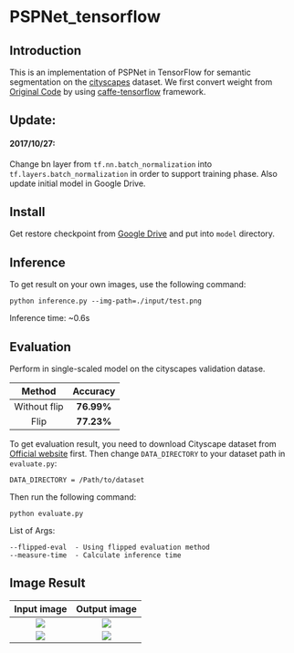 # PSPNet_tensorflow
## Introduction
  This is an implementation of PSPNet in TensorFlow for semantic segmentation on the [cityscapes](https://www.cityscapes-dataset.com/) dataset. We first convert weight from [Original Code](https://github.com/hszhao/PSPNet) by using [caffe-tensorflow](https://github.com/ethereon/caffe-tensorflow) framework.

## Update:
#### 2017/10/27: 
Change bn layer from `tf.nn.batch_normalization` into `tf.layers.batch_normalization` in order to support training phase. Also update initial model in Google Drive.

## Install
Get restore checkpoint from [Google Drive](https://drive.google.com/open?id=0B9CKOTmy0DyaV09LajlTa0Z2WFU) and put into `model` directory.

## Inference
To get result on your own images, use the following command:
```
python inference.py --img-path=./input/test.png
```
Inference time:  ~0.6s 

## Evaluation
Perform in single-scaled model on the cityscapes validation datase.

| Method | Accuracy |  
|:-------:|:----------:|
| Without flip| **76.99%** |
| Flip        | **77.23%** |

To get evaluation result, you need to download Cityscape dataset from [Official website](https://www.cityscapes-dataset.com/) first. Then change `DATA_DIRECTORY` to your dataset path in `evaluate.py`:
```
DATA_DIRECTORY = /Path/to/dataset
```

Then run the following command: 
```
python evaluate.py
```
List of Args:
```
--flipped-eval  - Using flipped evaluation method
--measure-time  - Calculate inference time
```
## Image Result
Input image                |  Output image
:-------------------------:|:-------------------------:
![](https://github.com/hellochick/PSPNet_tensorflow/blob/master/input/test.png)  |  ![](https://github.com/hellochick/PSPNet_tensorflow/blob/master/output/test.png)
![](https://github.com/hellochick/PSPNet_tensorflow/blob/master/input/test2.png)  |  ![](https://github.com/hellochick/PSPNet_tensorflow/blob/master/output/test2.png)

